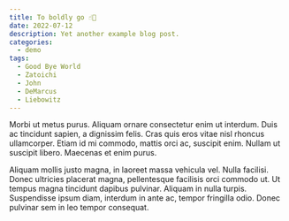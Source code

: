 ```yaml
---
title: To boldly go ☝🏻
date: 2022-07-12
description: Yet another example blog post.
categories:
  - demo
tags:
  - Good Bye World
  - Zatoichi
  - John
  - DeMarcus
  - Liebowitz
---
```


Morbi ut metus purus. Aliquam ornare consectetur enim ut interdum. Duis ac tincidunt sapien, a dignissim felis. Cras quis eros vitae nisl rhoncus ullamcorper. Etiam id mi commodo, mattis orci ac, suscipit enim. Nullam ut suscipit libero. Maecenas et enim purus.

Aliquam mollis justo magna, in laoreet massa vehicula vel. Nulla facilisi. Donec ultricies placerat magna, pellentesque facilisis orci commodo ut. Ut tempus magna tincidunt dapibus pulvinar. Aliquam in nulla turpis. Suspendisse ipsum diam, interdum in ante ac, tempor fringilla odio. Donec pulvinar sem in leo tempor consequat.

